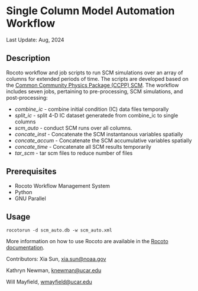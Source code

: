 # Single Column Model Automation Workflow

Last Update: Aug, 2024

## Description
Rocoto workflow and job scripts to run SCM simulations over an array of columns for extended periods of time.
The scripts are developed based on the [Common Community Physics Package (CCPP) SCM](https://github.com/NCAR/ccpp-scm).
The workflow includes seven jobs, pertaining to pre-processing, SCM simulations, and post-processing:
* *combine_ic* - combine initial condition (IC) data files temporally
* *split_ic* - split 4-D IC dataset generatede from combine_ic to single columns
* *scm_auto* - conduct SCM runs over all columns. 
* *concate_inst* - Concatenate the SCM instantanous variables spatially 
* *concate_accum* - Concatenate the SCM accumulative variables spatially
* *concate_time* - Concatenate all SCM results temporarily
* *tar_scm* - tar scm files to reduce number of files

## Prerequisites
* Rocoto Workflow Management System
* Python
* GNU Parallel

## Usage

`rocotorun -d scm_auto.db -w scm_auto.xml`

More information on how to use Rocoto are available in the [Rocoto documentation](http://christopherwharrop.github.io/rocoto/).

Contributors: 
Xia Sun, xia.sun@noaa.gov

Kathryn Newman, knewman@ucar.edu

Will Mayfield, wmayfield@ucar.edu 
